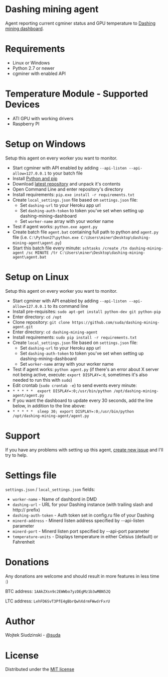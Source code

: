 Dashing mining agent
====================

Agent reporting current cgminer status and GPU temperature to [Dashing mining dashboard](https://github.com/suda/dashing-mining-dashboard).

Requirements
============

* Linux or Windows
* Python 2.7 or newer
* cgminer with enabled API

Temperature Module - Supported Devices
============

* ATI GPU with working drivers
* Raspberry PI

Setup on Windows
================

Setup this agent on every worker you want to monitor.

* Start cgminer with API enabled by adding `--api-listen --api-allow=127.0.0.1` to your batch file
* Install [Python and pip](http://www.aaronstannard.com/post/2012/08/17/How-to-Setup-a-Proper-Python-Environment-on-Windows.aspx)
* Download [latest repository](https://github.com/suda/dashing-mining-agent/archive/master.zip) and unpack it's contents
* Open Command Line and enter repository's directory
* Install requirements: `pip.exe install -r requirements.txt`
* Create `local_settings.json` file based on `settings.json` file:
  * Set `dashing-url` to your Heroku app url
  * Set `dashing-auth-token` to token you've set when setting up dashing-mining-dashboard
  * Set `worker-name` array with your worker name
* Test if agent works: `python.exe agent.py`
* Create batch file `agent.bat` containing full path to python and `agent.py` file (i.e. `C:\Python27\python.exe C:\Users\miner\Desktop\dashing-mining-agent\agent.py`)
* Start this batch file every minute: `schtasks /create /tn dashing-mining-agent /sc MINUTE /tr C:\Users\miner\Desktop\dashing-mining-agent\agent.bat`

Setup on Linux
==============

Setup this agent on every worker you want to monitor.

* Start cgminer with API enabled by adding `--api-listen --api-allow=127.0.0.1` to its command line
* Install pre-requisites: `sudo apt-get install python-dev git python-pip`
* Enter directory: `cd /opt`
* Clone repository: `git clone https://github.com/suda/dashing-mining-agent.git`
* Enter directory: `cd dashing-mining-agent`
* Install requirements: `sudo pip install -r requirements.txt`
* Create `local_settings.json` file based on `settings.json` file:
  * Set `dashing-url` to your Heroku app url
  * Set `dashing-auth-token` to token you've set when setting up dashing-mining-dashboard
  * Set `worker-name` array with your worker name
* Test if agent works: `python agent.py` (if there's an error about X server not being active, execute: `export DISPLAY=:0`, sometimes it's also needed to run this with `sudo`)
* Edit crontab (`sudo crontab -e`) to send events every minute:
* `* * * * *  export DISPLAY=:0;/usr/bin/python /opt/dashing-mining-agent/agent.py`
* If you want the dashboard to update every 30 seconds, add the line below, in addition to the line above:
* `* * * * *  sleep 30; export DISPLAY=:0;/usr/bin/python /opt/dashing-mining-agent/agent.py`

Support
=======

If you have any problems with setting up this agent, [create new issue](https://github.com/suda/dashing-mining-agent/issues/new) and I'll try to help.

Settings file
=============

`settings.json` / `local_settings.json` fields:

* `worker-name` - Name of dashbord in DMD
* `dashing-url` - URL for your Dashing instance (with trailing slash and http:// prefix)
* `dashing-auth-token` - Auth token set in config.ru file of your Dashing
* `minerd-address` - Minerd listen address specified by --api-listen parameter
* `minerd-port` - Minerd listen port specified by --api-port parameter
* `temperature-units` - Displays temperature in either Celsius (default) or Fahrenheit

Donations
========

Any donations are welcome and should result in more features in less time :)

BTC address: `1AAkZXsn9c2EWWbo7yzDEgMz1b3wMBN52Q`

LTC address: `LehFD6SvT3PfE4gBbrQwhXdrmFWwdrFxrU`

Author
======

Wojtek Siudzinski - [@suda](https://twitter.com/suda)

License
=======

Distributed under the [MIT license](https://github.com/suda/dashing-mining-agent/blob/master/LICENSE)
